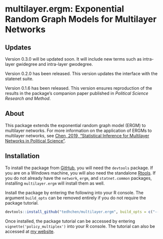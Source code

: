 
<!-- README.md is generated from README.Rmd. Please edit that file -->

# multilayer.ergm: Exponential Random Graph Models for Multilayer Networks

## Updates

Version 0.3.0 will be updated soon. It will include new terms such as
intra-layer gwidegree and intra-layer gwodegree.

Version 0.2.0 has been released. This version updates the interface with
the statenet suite.

Version 0.1.6 has been released. This version ensures reproduction of
the results in the package’s companion paper published in *Political
Science Research and Method*.

## About

This package extends the exponential random graph model (ERGM) to
multilayer networks. For more information on the application of ERGMs to
multilayer networks, see [Chen, 2019, “Statistical Inference for
Multilayer Networks in Political
Science”](https://papers.ssrn.com/sol3/papers.cfm?abstract_id=3189835).

## Installation

To install the package from
[GitHub](https://github.com/tedhchen/multilayer.ergm), you will need the
`devtools` package. If you are on a Windows machine, you will also need
the standalone [Rtools](https://cran.r-project.org/bin/windows/Rtools/).
If you do not already have the `network`, `ergm`, and `statnet.common`
packages, installing `multilayer.ergm` will install them as well.

Install the package by entering the following into your R console. The
argument `build_opts` can be removed entirely if you do not require the
package tutorial.

``` r
devtools::install_github("tedhchen/multilayer.ergm", build_opts = c("--no-resave-data", "--no-manual"))
```

Once installed, the package tutorial can be accessed by entering
`vignette('policy_multiplex')` into your R console. The tutorial can
also be accessed at [my
website](https://tedhchen.com/pages/policy_multiplex.html).
